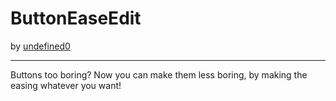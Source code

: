 # ButtonEaseEdit
by [undefined0](user:13351341)

---
Buttons too boring? Now you can make them less boring, by making the easing whatever you want!
